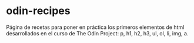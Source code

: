# odin-recipes
Página de recetas para poner en práctica los primeros elementos de html desarrollados en el curso de The Odin Project: p, h1, h2, h3, ul, ol, li, img, a.